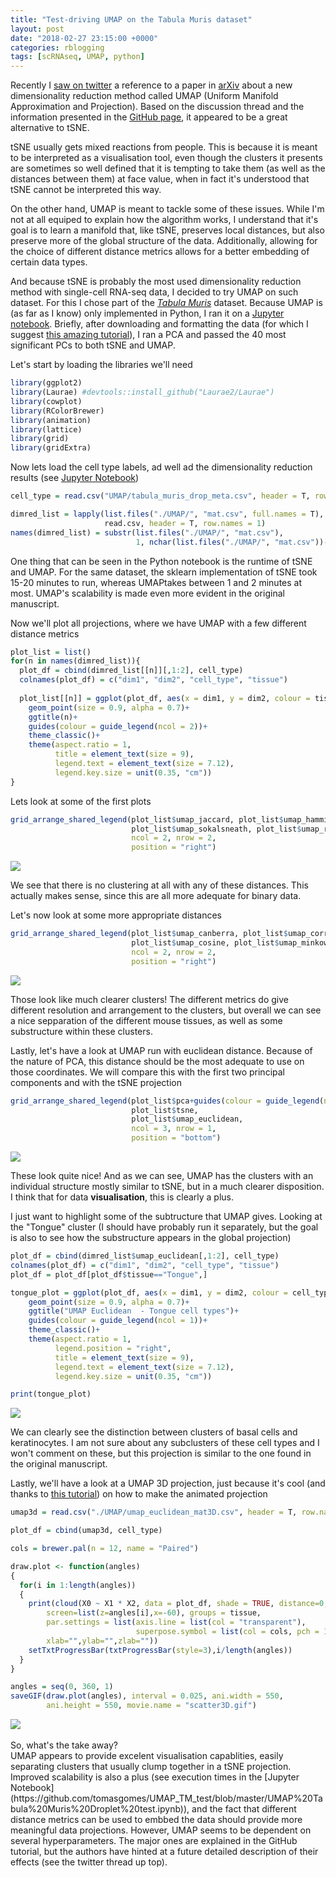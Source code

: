 ```yaml
---
title: "Test-driving UMAP on the Tabula Muris dataset"
layout: post
date: "2018-02-27 23:15:00 +0000"
categories: rblogging
tags: [scRNAseq, UMAP, python]
---
```




Recently I [saw on twitter](https://twitter.com/leland_mcinnes/status/963230617600184320) a reference to a paper in [arXiv](https://arxiv.org/abs/1802.03426) about a new dimensionality reduction method called UMAP (Uniform Manifold Approximation and Projection). Based on the discussion thread and the information presented in the [GitHub page](https://github.com/lmcinnes/umap), it appeared to be a great alternative to tSNE.

tSNE usually gets mixed reactions from people. This is because it is meant to be interpreted as a visualisation tool, even though the clusters it presents are sometimes so well defined that it is tempting to take them (as well as the distances between them) at face value, when in fact it's understood that tSNE cannot be interpreted this way.

On the other hand, UMAP is meant to tackle some of these issues. While I'm not at all equiped to explain how the algorithm works, I understand that it's goal is to learn a manifold that, like tSNE, preserves local distances, but also preserve more of the global structure of the data. Additionally, allowing for the choice of different distance metrics allows for a better embedding of certain data types.

And because tSNE is probably the most used dimensionality reduction method with single-cell RNA-seq data, I decided to try UMAP on such dataset. For this I chose part of the [*Tabula Muris*](https://www.biorxiv.org/content/early/2017/12/20/237446) dataset. Because UMAP is (as far as I know) only implemented in Python, I ran it on a [Jupyter notebook](https://github.com/tomasgomes/UMAP_TM_test). Briefly, after downloading and formatting the data (for which I suggest [this amazing tutorial](https://hemberg-lab.github.io/scRNA.seq.course/tabula-muris.html)), I ran a PCA and passed the 40 most significant PCs to both tSNE and UMAP.

Let's start by loading the libraries we'll need

``` r
library(ggplot2)
library(Laurae) #devtools::install_github("Laurae2/Laurae")
library(cowplot)
library(RColorBrewer)
library(animation)
library(lattice)
library(grid)
library(gridExtra)
```

Now lets load the cell type labels, ad well ad the dimensionality reduction results (see [Jupyter Notebook](https://github.com/tomasgomes/UMAP_TM_test))

``` r
cell_type = read.csv("UMAP/tabula_muris_drop_meta.csv", header = T, row.names = 1)

dimred_list = lapply(list.files("./UMAP/", "mat.csv", full.names = T), 
                     read.csv, header = T, row.names = 1)
names(dimred_list) = substr(list.files("./UMAP/", "mat.csv"), 
                            1, nchar(list.files("./UMAP/", "mat.csv"))-8)
```

One thing that can be seen in the Python notebook is the runtime of tSNE and UMAP. For the same dataset, the sklearn implementation of tSNE took 15-20 minutes to run, whereas UMAPtakes between 1 and 2 minutes at most. UMAP's scalability is made even more evident in the original manuscript.

Now we'll plot all projections, where we have UMAP with a few different distance metrics

``` r
plot_list = list()
for(n in names(dimred_list)){
  plot_df = cbind(dimred_list[[n]][,1:2], cell_type)
  colnames(plot_df) = c("dim1", "dim2", "cell_type", "tissue")
  
  plot_list[[n]] = ggplot(plot_df, aes(x = dim1, y = dim2, colour = tissue))+
    geom_point(size = 0.9, alpha = 0.7)+
    ggtitle(n)+
    guides(colour = guide_legend(ncol = 2))+
    theme_classic()+
    theme(aspect.ratio = 1,
          title = element_text(size = 9),
          legend.text = element_text(size = 7.12),
          legend.key.size = unit(0.35, "cm"))
}
```

Lets look at some of the first plots

``` r
grid_arrange_shared_legend(plot_list$umap_jaccard, plot_list$umap_hamming,
                           plot_list$umap_sokalsneath, plot_list$umap_rogerstanimoto,
                           ncol = 2, nrow = 2,
                           position = "right")
```

<img src="UMAP_plots_files/figure-markdown_github/unnamed-chunk-4-1.png" style="display: block; margin: auto;" />

We see that there is no clustering at all with any of these distances. This actually makes sense, since this are all more adequate for binary data.

Let's now look at some more appropriate distances

``` r
grid_arrange_shared_legend(plot_list$umap_canberra, plot_list$umap_correlation,
                           plot_list$umap_cosine, plot_list$umap_minkowski,
                           ncol = 2, nrow = 2,
                           position = "right")
```

<img src="UMAP_plots_files/figure-markdown_github/unnamed-chunk-5-1.png" style="display: block; margin: auto;" />

Those look like much clearer clusters! The different metrics do give different resolution and arrangement to the clusters, but overall we can see a nice sepparation of the different mouse tissues, as well as some substructure within these clusters.

Lastly, let's have a look at UMAP run with euclidean distance. Because of the nature of PCA, this distance should be the most adequate to use on those coordinates. We will compare this with the first two principal components and with the tSNE projection

``` r
grid_arrange_shared_legend(plot_list$pca+guides(colour = guide_legend(nrow = 2)), 
                           plot_list$tsne,
                           plot_list$umap_euclidean,
                           ncol = 3, nrow = 1,
                           position = "bottom")
```

<img src="UMAP_plots_files/figure-markdown_github/unnamed-chunk-6-1.png" style="display: block; margin: auto;" />

These look quite nice! And as we can see, UMAP has the clusters with an individual structure mostly similar to tSNE, but in a much clearer disposition. I think that for data **visualisation**, this is clearly a plus.

I just want to highlight some of the subtructure that UMAP gives. Looking at the "Tongue" cluster (I should have probably run it separately, but the goal is also to see how the substructure appears in the global projection)

``` r
plot_df = cbind(dimred_list$umap_euclidean[,1:2], cell_type)
colnames(plot_df) = c("dim1", "dim2", "cell_type", "tissue")
plot_df = plot_df[plot_df$tissue=="Tongue",]

tongue_plot = ggplot(plot_df, aes(x = dim1, y = dim2, colour = cell_type))+
    geom_point(size = 0.9, alpha = 0.7)+
    ggtitle("UMAP Euclidean  - Tongue cell types")+
    guides(colour = guide_legend(ncol = 1))+
    theme_classic()+
    theme(aspect.ratio = 1,
          legend.position = "right",
          title = element_text(size = 9),
          legend.text = element_text(size = 7.12),
          legend.key.size = unit(0.35, "cm"))

print(tongue_plot)
```

<img src="UMAP_plots_files/figure-markdown_github/unnamed-chunk-7-1.png" style="display: block; margin: auto;" />

We can clearly see the distinction between clusters of basal cells and keratinocytes. I am not sure about any subclusters of these cell types and I won't comment on these, but this projection is similar to the one found in the original manuscript.

Lastly, we'll have a look at a UMAP 3D projection, just because it's cool (and thanks to [this tutorial](https://rpubs.com/b_t_cooper/lattice_rotation_3D)) on how to make the animated projection

``` r
umap3d = read.csv("./UMAP/umap_euclidean_mat3D.csv", header = T, row.names = 1)

plot_df = cbind(umap3d, cell_type)

cols = brewer.pal(n = 12, name = "Paired")

draw.plot <- function(angles)
{
  for(i in 1:length(angles))
  {
    print(cloud(X0 ~ X1 * X2, data = plot_df, shade = TRUE, distance=0,
        screen=list(z=angles[i],x=-60), groups = tissue,
        par.settings = list(axis.line = list(col = "transparent"),
                            superpose.symbol = list(col = cols, pch = 19)), 
        xlab="",ylab="",zlab=""))
    setTxtProgressBar(txtProgressBar(style=3),i/length(angles))
  }
}

angles = seq(0, 360, 1)
saveGIF(draw.plot(angles), interval = 0.025, ani.width = 550, 
        ani.height = 550, movie.name = "scatter3D.gif")
```

<center>
<img src="UMAP_plots_files/figure-markdown_github/scatter3D.gif" style="display: block; margin: auto;" />
</center>
  
<br />
So, what's the take away?<br />
UMAP appears to provide excelent visualisation capablities, easily separating clusters that usually clump together in a tSNE projection. Improved scalability is also a plus (see execution times in the [Jupyter Notebook](https://github.com/tomasgomes/UMAP_TM_test/blob/master/UMAP%20Tabula%20Muris%20Droplet%20test.ipynb)), and the fact that different distance metrics can be used to embbed the data should provide more meaningful data projections. However, UMAP seems to be dependent on several hyperparameters. The major ones are explained in the GitHub tutorial, but the authors have hinted at a future detailed description of their effects (see the twitter thread up top).<br />
